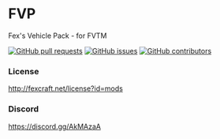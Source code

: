 # FVP
Fex's Vehicle Pack - for FVTM

[![GitHub pull requests](https://img.shields.io/github/issues-pr/Fexcraft/FVP.svg?style=flat-square)](https://github.com/Fexcraft/FVP/pulls)
[![GitHub issues](https://img.shields.io/github/issues/Fexcraft/FVP.svg?style=flat-square)](https://github.com/Fexcraft/FVP/issues)
[![GitHub contributors](https://img.shields.io/github/contributors/Fexcraft/FVP.svg?style=flat-square)](https://fexcraft.net/)


### License
http://fexcraft.net/license?id=mods

### Discord
https://discord.gg/AkMAzaA
